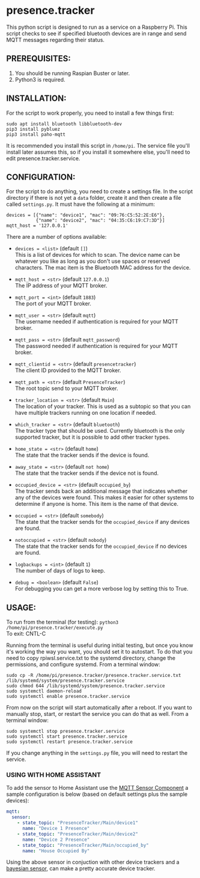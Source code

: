 # presence.tracker
This python script is designed to run as a service on a Raspberry Pi.  This script checks to see if specified bluetooth devices are in range and send MQTT messages regarding their status.


## PREREQUISITES:
1. You should be running Raspian Buster or later.
1. Python3 is required.


## INSTALLATION:
For the script to work properly, you need to install a few things first:
```
sudo apt install bluetooth libbluetooth-dev
pip3 install pybluez
pip3 install paho-mqtt
```

It is recommended you install this script in `/home/pi`.  The service file you'll install later assumes this, so if you install it somewhere else, you'll need to edit presence.tracker.service.


## CONFIGURATION:
For the script to do anything, you need to create a settings file.  In the script directory if there is not yet a `data` folder, create it and then create a file called `settings.py`.  It must have the following at a minimum:
```
devices = [{"name": "device1", "mac": "09:76:C5:52:2E:E6"},
           {"name": "device2", "mac": "04:35:C6:19:C7:3D"}]
mqtt_host = '127.0.0.1'
```

There are a number of options available:

* `devices = <list>` (default `[]`)  
This is a list of devices for which to scan.  The device name can be whatever you like as long as you don't use spaces or reserved characters.  The mac item is the Bluetooth MAC address for the device.

* `mqtt_host = <str>` (default `127.0.0.1`)  
The IP address of your MQTT broker.

* `mqtt_port = <int>` (default `1883`)  
The port of your MQTT broker.

* `mqtt_user = <str>` (default `mqtt`)  
The username needed if authentication is required for your MQTT broker.

* `mqtt_pass = <str>` (default `mqtt_password`)  
The password needed if authentication is required for your MQTT broker.

* `mqtt_clientid = <str>` (default `presencetracker`)  
The client ID provided to the MQTT broker.

* `mqtt_path = <str>` (default `PresenceTracker`)  
The root topic send to your MQTT broker.

* `tracker_location = <str>` (default `Main`)  
The location of your tracker.  This is used as a subtopic so that you can have multiple trackers running on one location if needed.

* `which_tracker = <str>` (default `bluetooth`)  
The tracker type that should be used.  Currently bluetooth is the only supported tracker, but it is possible to add other tracker types.

* `home_state = <str>` (default `home`)  
The state that the tracker sends if the device is found.

* `away_state = <str>` (default `not home`)  
The state that the tracker sends if the device not is found.

* `occupied_device = <str>` (default `occupied_by`)  
The tracker sends back an additional message that indicates whether any of the devices were found.  This makes it easier for other systems to determine if anyone is home.  This item is the name of that device.

* `occupied = <str>` (default `somebody`)  
The state that the tracker sends for the `occupied_device` if any devices are found.

* `notoccupied = <str>` (default `nobody`)  
The state that the tracker sends for the `occupied_device` if no devices are found.


* `logbackups = <int>` (default `1`)  
The number of days of logs to keep.

* `debug = <boolean>` (default `False`)  
For debugging you can get a more verbose log by setting this to True.


## USAGE:
To run from the terminal (for testing): `python3 /home/pi/presence.tracker/execute.py`  
To exit: CNTL-C

Running from the terminal is useful during initial testing, but once you know it's working the way you want, you should set it to autostart.  To do that you need to copy rpiwsl.service.txt to the systemd directory, change the permissions, and configure systemd. From a terminal window:
```
sudo cp -R /home/pi/presence.tracker/presence.tracker.service.txt /lib/systemd/system/presence.tracker.service
sudo chmod 644 /lib/systemd/system/presence.tracker.service
sudo systemctl daemon-reload
sudo systemctl enable presence.tracker.service
```

From now on the script will start automatically after a reboot.  If you want to manually stop, start, or restart the service you can do that as well. From a terminal window:
```
sudo systemctl stop presence.tracker.service
sudo systemctl start presence.tracker.service
sudo systemctl restart presence.tracker.service
```

If you change anything in the `settings.py` file, you will need to restart the service.


### USING WITH HOME ASSISTANT
To add the sensor to Home Assistant use the [MQTT Sensor Component](https://www.home-assistant.io/components/sensor.mqtt/) a sample configuration is below (based on default settings plus the sample devices):

```yaml
mqtt:
  sensor:
    - state_topic: "PresenceTracker/Main/device1"
      name: "Device 1 Presence"
    - state_topic: "PresenceTracker/Main/device2"
      name: "Device 2 Presence"
    - state_topic: "PresenceTracker/Main/occupied_by"
      name: "House Occupied By"
```

Using the above sensor in conjuction with other device trackers and a [bayesian sensor](https://www.home-assistant.io/components/bayesian/), can make a pretty accurate device tracker.
